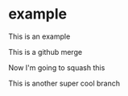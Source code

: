 # example

This is an example

This is a github merge



Now I'm going to squash this

This is another super cool branch

